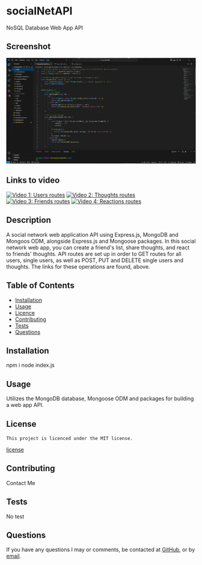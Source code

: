 # socialNetAPI
NoSQL Database Web App API

  ## Screenshot
  ![Screenshot](/img/SCM18.PNG)

  ## Links to video
  [![Video 1: Users routes](https://youtu.be/bMU8VDjXB1A)](https://youtu.be/bMU8VDjXB1A)
  [![Video 2: Thoughts routes](https://youtu.be/AVgp14LZEfQ)](https://youtu.be/AVgp14LZEfQ)
  [![Video 3: Friends routes](https://youtu.be/ZRjxpVlXFog)](https://youtu.be/ZRjxpVlXFog)
  [![Video 4: Reactions routes](https://youtu.be/m96sziSvr5s)](https://youtu.be/m96sziSvr5s)


  ## Description
 A social network web application API using Express.js, MongoDB and Mongoos ODM, alongside Express.js and Mongoose packages.  In this social network web app, you can create a friend's list, share thoughts, and react to friends' thoughts.  API routes are set up in order to GET routes for all users, single users, as well as POST, PUT and DELETE single users and thoughts.  The links for these operations are found, above. 
  
  ## Table of Contents
  - [Installation](#installation)
  - [Usage](#usage)
  - [Licence](#license)
  - [Contributing](#contributing)
  - [Tests](#tests)
  - [Questions](#questions)
  
  ## Installation
  npm i node index.js
  
  ## Usage
  Utilizes the MongoDB database, Mongoose ODM and packages for building a web app API.
  
  ## License
    This project is licenced under the MIT license.
  [license](https://opensource.org/licenses/MIT)

  ## Contributing
  Contact Me

  ## Tests
  No test

  ## Questions
  If you have any questions I may or comments, be contacted at [GitHub](cdepalma32), or by [email](crystaldepalma@yahoo.com).